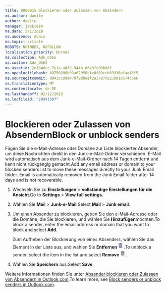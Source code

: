 ```yaml
---
title: 8000015 blockieren oder Zulassen von Absendern
ms.author: daeite
author: daeite
manager: jackiesm
ms.date: 5/1/2018
ms.audience: Admin
ms.topic: article
ROBOTS: NOINDEX, NOFOLLOW
localization_priority: Normal
ms.collection: Adm_O365
ms.custom: Adm_O365
ms.assetid: 2ef840ec-7e1a-4df2-944b-d643fe08bd8f
ms.openlocfilehash: 49750888b92a62058efe8f09ccb03930afae43f5
ms.sourcegitcommit: dd43cc0a9470f98b8ef2a3787c823801d674c666
ms.translationtype: MT
ms.contentlocale: de-DE
ms.lasthandoff: 02/12/2019
ms.locfileid: "29941507"
---
```

# <a name="block-or-unblock-senders"></a><span data-ttu-id="43bba-102">Blockieren oder Zulassen von Absendern</span><span class="sxs-lookup"><span data-stu-id="43bba-102">Block or unblock senders</span></span>

<span data-ttu-id="43bba-p101">Fügen Sie die e-Mail-Adresse oder Domäne zur Liste blockierter Absender, um diese Nachrichten direkt in den Junk-e-Mail-Ordner verschieben. E-Mail wird automatisch aus dem Junk-e-Mail-Ordner nach 14 Tagen entfernt und kann nicht rückgängig gemacht.</span><span class="sxs-lookup"><span data-stu-id="43bba-p101">Add any email address or domain to your blocked senders list to move these messages directly to your Junk Email folder. Email is automatically removed from the Junk Email folder after 14 days and is not recoverable.</span></span>
  
1. <span data-ttu-id="43bba-105">Wechseln Sie zu **Einstellungen** \> **vollständige Einstellungen für die Ansicht**.</span><span class="sxs-lookup"><span data-stu-id="43bba-105">Go to **Settings** \> **View full settings**.</span></span> 
    
2. <span data-ttu-id="43bba-106">Wählen Sie **Mail** \> **Junk-e-Mail**.</span><span class="sxs-lookup"><span data-stu-id="43bba-106">Select **Mail** \> **Junk email**.</span></span> 
    
3. <span data-ttu-id="43bba-107">Um einen Absender zu blockieren, geben Sie den e-Mail-Adresse oder die Domäne, die Sie blockieren, und wählen Sie **Hinzufügen**möchten.</span><span class="sxs-lookup"><span data-stu-id="43bba-107">To block a sender, enter the email address or domain that you want to block and select **Add**.</span></span> 
    
    <span data-ttu-id="43bba-108">Zum Aufheben der Blockierung von eines Absenders, wählen Sie das Element in der Liste aus, und wählen Sie **Entfernen**![löschen](media/deb47846-8483-4f9d-813a-fc8fe288b583.png).</span><span class="sxs-lookup"><span data-stu-id="43bba-108">To unblock a sender, select the item in the list and select **Remove**![Delete](media/deb47846-8483-4f9d-813a-fc8fe288b583.png).</span></span>
    
4. <span data-ttu-id="43bba-109">Wählen Sie **Speichern** aus.</span><span class="sxs-lookup"><span data-stu-id="43bba-109">Select **Save**.</span></span> 
    
<span data-ttu-id="43bba-110">Weitere Informationen finden Sie unter [Absender blockieren oder Zulassen von Absendern in Outlook.com](https://go.microsoft.com/fwlink/p/?linkid=873133).</span><span class="sxs-lookup"><span data-stu-id="43bba-110">To learn more, see [Block senders or unblock senders in Outlook.com](https://go.microsoft.com/fwlink/p/?linkid=873133).</span></span>
  

